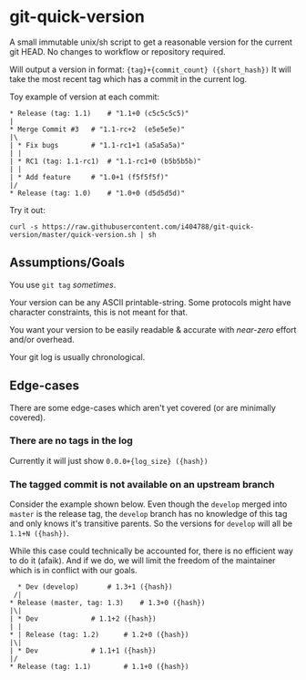 # git-quick-version
A small immutable unix/sh script to get a reasonable version for the current git HEAD. No changes to workflow or repository required.

Will output a version in format: `{tag}+{commit_count} ({short_hash})`
It will take the most recent tag which has a commit in the current log.

Toy example of version at each commit:
```
* Release (tag: 1.1)    # "1.1+0 (c5c5c5c5)"
|
* Merge Commit #3	# "1.1-rc+2  (e5e5e5e)"
|\
| * Fix bugs 		# "1.1-rc1+1 (a5a5a5a)"
| |
| * RC1 (tag: 1.1-rc1)  # "1.1-rc1+0 (b5b5b5b)"
| |
| * Add feature		# "1.0+1 (f5f5f5f)"
|/
* Release (tag: 1.0)    # "1.0+0 (d5d5d5d)"
```

Try it out:
```
curl -s https://raw.githubusercontent.com/i404788/git-quick-version/master/quick-version.sh | sh
```

## Assumptions/Goals
You use `git tag` *sometimes*.

Your version can be any ASCII printable-string. Some protocols might have character constraints, this is not meant for that.

You want your version to be easily readable & accurate with *near-zero* effort and/or overhead.

Your git log is usually chronological.

## Edge-cases
There are some edge-cases which aren't yet covered (or are minimally covered).

### There are no tags in the log
Currently it will just show `0.0.0+{log_size} ({hash})`

### The tagged commit is not available on an upstream branch
Consider the example shown below.
Even though the `develop` merged into `master` is the release tag, the `develop` branch has no knowledge of this tag and only knows it's transitive parents.
So the versions for `develop` will all be `1.1+N ({hash})`.

While this case could technically be accounted for, there is no efficient way to do it (afaik).
And if we do, we will limit the freedom of the maintainer which is in conflict with our goals. 

```
  * Dev (develop)		# 1.3+1 ({hash})
 /|
* Release (master, tag: 1.3)	# 1.3+0 ({hash})
|\|
| * Dev				# 1.1+2 ({hash})
| |
* | Release (tag: 1.2)		# 1.2+0 ({hash})
|\|
| * Dev				# 1.1+1 ({hash})
|/
* Release (tag: 1.1)		# 1.1+0 ({hash})
```

